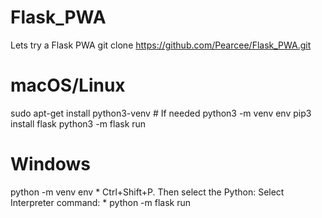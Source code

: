 # Flask_PWA
Lets try a Flask PWA
git clone https://github.com/Pearcee/Flask_PWA.git

# macOS/Linux
sudo apt-get install python3-venv    # If needed
python3 -m venv env
pip3 install flask
python3 -m flask run

# Windows
python -m venv env
*
Ctrl+Shift+P. Then select the Python: Select Interpreter command:
*
python -m flask run


